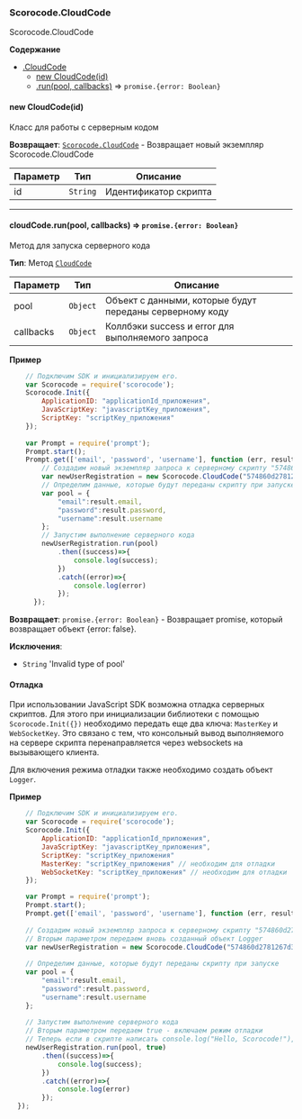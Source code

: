 <a name="Scorocode.CloudCode"></a>

### Scorocode.CloudCode
Scorocode.CloudCode

**Содержание**

* [.CloudCode](#Scorocode.CloudCode)
    * [new CloudCode(id)](#new_Scorocode.CloudCode_new)
    * [.run(pool, callbacks)](#Scorocode.CloudCode+run) ⇒ <code>promise.{error: Boolean}</code>

<a name="new_Scorocode.CloudCode_new"></a>

#### new CloudCode(id)
Класс для работы с серверным кодом

**Возвращает**: <code>[Scorocode.CloudCode](#Scorocode.CloudCode)</code> - Возвращает новый экземпляр Scorocode.CloudCode

| Параметр | Тип | Описание |
| --- | --- | --- |
| id | <code>String</code> | Идентификатор скрипта |

----------------------------------------------------------------------------------------------

<a name="Scorocode.CloudCode+run"></a>

#### cloudCode.run(pool, callbacks) ⇒ <code>promise.{error: Boolean}</code>
Метод для запуска серверного кода

**Тип**: Метод <code>[CloudCode](#Scorocode.CloudCode)</code>  


| Параметр | Тип | Описание |
| --- | --- | --- |
| pool | <code>Object</code> | Объект с данными, которые будут переданы серверному коду |
| callbacks | <code>Object</code> | Коллбэки success и error для выполняемого запроса |

**Пример**
```js
    // Подключим SDK и инициализируем его. 
    var Scorocode = require('scorocode');
    Scorocode.Init({
        ApplicationID: "applicationId_приложения",
        JavaScriptKey: "javascriptKey_приложения",
        ScriptKey: "scriptKey_приложения"
    });
    
    var Prompt = require('prompt');
    Prompt.start();
    Prompt.get(['email', 'password', 'username'], function (err, result) {
        // Создадим новый экземпляр запроса к серверному скрипту "574860d2781267d34f7a2415".
        var newUserRegistration = new Scorocode.CloudCode("574860d2781267d34f7a2415");
        // Определим данные, которые будут переданы скрипту при запуске
        var pool = {
            "email":result.email,
            "password":result.password,
            "username":result.username
        };
        // Запустим выполнение серверного кода
        newUserRegistration.run(pool)
            .then((success)=>{
                console.log(success);
            })
            .catch((error)=>{
                console.log(error)
            });
      });
```

**Возвращает**: <code>promise.{error: Boolean}</code> - Возвращает promise, который возвращает объект {error: false}.

**Исключения**:

- <code>String</code> 'Invalid type of pool'


#### Отладка

При использовании JavaScript SDK возможна отладка серверных скриптов. Для этого при инициализации библиотеки с помощью
<code>Scorocode.Init({})</code> необходимо передать еще два ключа: <code>MasterKey</code> и <code>WebSocketKey</code>. Это связано с тем, что
консольный вывод выполняемого на сервере скрипта перенаправляется через websockets на вызывающего клиента.

Для включения режима отладки также необходимо создать объект <code>Logger</code>.

**Пример**
```js
    // Подключим SDK и инициализируем его. 
    var Scorocode = require('scorocode');
    Scorocode.Init({
        ApplicationID: "applicationId_приложения",
        JavaScriptKey: "javascriptKey_приложения",
        ScriptKey: "scriptKey_приложения"
        MasterKey: "scriptKey_приложения" // необходим для отладки
        WebSocketKey: "scriptKey_приложения" // необходим для отладки
    });

    var Prompt = require('prompt');
    Prompt.start();
    Prompt.get(['email', 'password', 'username'], function (err, result) {
    
    // Создадим новый экземпляр запроса к серверному скрипту "574860d2781267d34f7a2415".
    // Вторым параметром передаем вновь созданный объект Logger
    var newUserRegistration = new Scorocode.CloudCode("574860d2781267d34f7a2415", {logger: new SC.Logger()});
    
    // Определим данные, которые будут переданы скрипту при запуске
	var pool = {
		"email":result.email,
		"password":result.password,
		"username":result.username
	};
	
    // Запустим выполнение серверного кода
    // Вторым параметром передаем true - включаем режим отладки
    // Теперь если в скрипте написать console.log("Hello, Scorocode!"), это выведется в вашу консоль
    newUserRegistration.run(pool, true)
        .then((success)=>{
            console.log(success);
        })
        .catch((error)=>{
            console.log(error)
        });
  });
```
